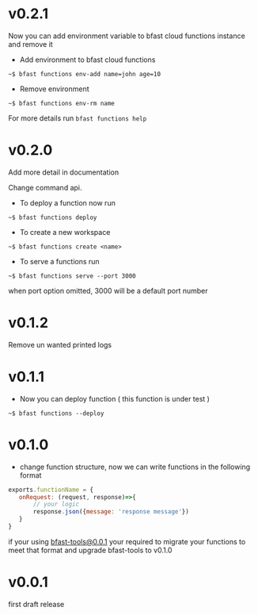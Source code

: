 # v0.2.1

Now you can add environment variable to bfast cloud functions instance and remove it

* Add environment to bfast cloud functions
```shell script
~$ bfast functions env-add name=john age=10
```

* Remove environment
```shell script
~$ bfast functions env-rm name
```

For more details run `bfast functions help`

# v0.2.0

Add more detail in documentation

Change command api.

* To deploy a function now run 
```shell script
~$ bfast functions deploy
```

* To create a new workspace
```shell script
~$ bfast functions create <name>
```

* To serve a functions run 
```shell script
~$ bfast functions serve --port 3000
```
when port option omitted, 3000 will be a default port number

# v0.1.2 

Remove un wanted printed logs

# v0.1.1

* Now you can deploy function ( this function is under test )

```shell script
~$ bfast functions --deploy
```

# v0.1.0
 * change function structure, now we can write functions in the following format
 ```javascript
exports.functionName = {
    onRequest: (request, response)=>{
        // your logic
        response.json({message: 'response message'})
    }
}

```

if your using bfast-tools@0.0.1 your required to migrate your functions to meet that format and 
upgrade bfast-tools to v0.1.0

# v0.0.1
first draft release

